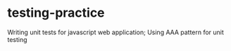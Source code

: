 # testing-practice
Writing unit tests for javascript web application; Using AAA pattern for unit testing
